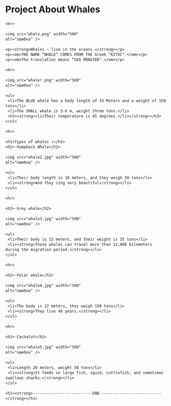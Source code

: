 <html>	
	<head>
	<title>Project About Whales</title>
	</head>

<body>
	<h1>Project About Whales</h1>
	
	<hr>
	
	<img src="whale.png" width="500"
	alt="ошибка" />
	
	<p><strong>Whales ― live in the oceans.</strong></p>
	<p><em>THE NAME “WHALE” COMES FROM THE Greek “KITOC".</em></p>
	<p><em>The translation means “SEA MONSTER".</em></p>
	
	<hr>
	
	<img src="whaler.png" width="500"
	alt="ошибка" />
	
	<ul>
	 <li>The BLUE whale has a body length of 33 Meters and a weight of 150 tons</li>
	 <li>The SMALL whale is 5-6 m, weight three tons.</li>
	 <h3><strong><li>Their temperature is 45 degrees.</li></strong></h3>
	</ul>
	
	<hr>
	
	<h1>Types of whales ↓</h1>
	<h2>·Humpback Whale</h2>
	
	<img src="whale2.jpg" width="500"
	alt="ошибка" />
	
	<ul>
	 <li>Their body length is 18 meters, and they weigh 30 tons</li>
	 <li><strong>And they sing very beautiful</strong></li>
	</ul>
	
	<hr>
	
	<h2>·Grey whale</h2>
	
	<img src="whale3.jpg" width="500"
	alt="ошибка" />
	
	<ul>
	 <li>Their body is 15 meters, and their weight is 35 tons</li>
	 <li><strong>These whales can travel more than 12,000 kilometers during the migration period.</strong></li>
	</ul>
	
	<hr>
	
	<h2>·Polar whale</h2>
	
	<img src="whale4.jpg" width="500"
	alt="ошибка" />
	
	<ul>
	 <li>The body is 22 meters, they weigh 150 tons</li>
	 <li><strong>They live 40 years.</strong></li>
	</ul>
	
	<hr>
	
	<h2>·Cachalot</h2>
	
	<img src="whale5.jpg" width="500"
	alt="ошибка" />
	
	<ul>
	 <li>Length 20 meters, weight 50 tons</li>
	 <li><strong>It feeds on large fish, squid, cuttlefish, and sometimes swallows sharks.</strong></li>
	</ul>
	
	<h1><strong>--------------------------END---------------------------</strong></h1>
</body>
</html>
